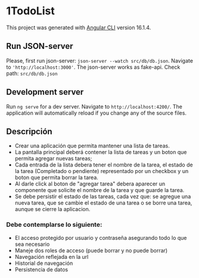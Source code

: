 # 1TodoList

This project was generated with [Angular CLI](https://github.com/angular/angular-cli) version 16.1.4.

## Run JSON-server

Please, first run json-server: `json-server --watch src/db/db.json`. Navigate to `'http://localhost:3000'`. The json-server works as fake-api.
Check path: `src/db/db.json`

## Development server

Run `ng serve` for a dev server. Navigate to `http://localhost:4200/`. The application will automatically reload if you change any of the source files.

## Descripción

- Crear una aplicación que permita mantener una lista de tareas.
- La pantalla principal deberá contener la lista de tareas y un boton que permita agregar nuevas tareas;
- Cada entrada de la lista debera tener el nombre de la tarea, el estado de la tarea (Completado o pendiente) representado por un checkbox y un boton que permita borrar la tarea.
- Al darle click al boton de "agregar tarea" debera aparecer un componente que solicite el nombre de la tarea y que guarde la tarea.
- Se debe persistir el estado de las tareas, cada vez que: se agregue una nueva tarea, que se cambie el estado de una tarea o se borre una tarea, aunque se cierre la aplicacion.

### Debe contemplarse lo siguiente:
- El acceso protegido por usuario y contraseña asegurando todo lo que sea necesario
- Maneje dos roles de acceso (puede borrar y no puede borrar)
- Navegación reflejada en la url
- Historial de navegación
- Persistencia de datos